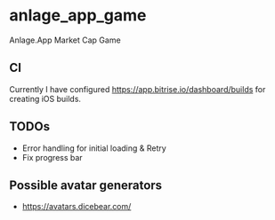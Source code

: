# anlage_app_game

Anlage.App Market Cap Game

## CI

Currently I have configured https://app.bitrise.io/dashboard/builds for creating iOS builds.

## TODOs

* Error handling for initial loading & Retry
* Fix progress bar

## Possible avatar generators

* https://avatars.dicebear.com/


